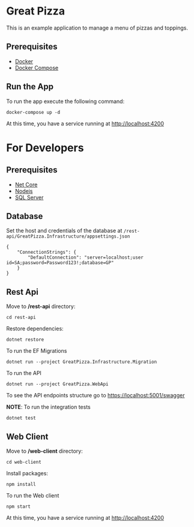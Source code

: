 # Great Pizza
This is an example application to manage a menu of pizzas and toppings.

## Prerequisites
- [Docker](https://docs.docker.com/engine/install/)
- [Docker Compose](https://docs.docker.com/compose/install/)

## Run the App
To run the app execute the following command:
```
docker-compose up -d
```
At this time, you have a service running at [http://localhost:4200](http://localhost:4200)
# For Developers
## Prerequisites
- [Net Core](https://dotnet.microsoft.com/download)
- [Nodejs](https://nodejs.org/en/download)
- [SQL Server](https://www.microsoft.com/en-us/sql-server/sql-server-downloads)

## Database
Set the host and credentials of the database at `/rest-api/GreatPizza.Infrastructure/appsettings.json`
```
{
    "ConnectionStrings": {
        "DefaultConnection": "server=localhost;user id=SA;password=Password123!;database=GP"
    }
}
```

## Rest Api
Move to **/rest-api** directory:
```
cd rest-api
```
Restore dependencies:
```
dotnet restore
```
To run the EF Migrations
```
dotnet run --project GreatPizza.Infrastructure.Migration
```
To run the API
```
dotnet run --project GreatPizza.WebApi
```
To see the API endpoints structure go to [https://localhost:5001/swagger](https://localhost:5001/swagger)

**NOTE**: To run the integration tests
```
dotnet test
```

## Web Client
Move to **/web-client** directory:
```
cd web-client
```
Install packages:
```
npm install
```
To run the Web client
```
npm start
```
At this time, you have a service running at [http://localhost:4200](http://localhost:4200)